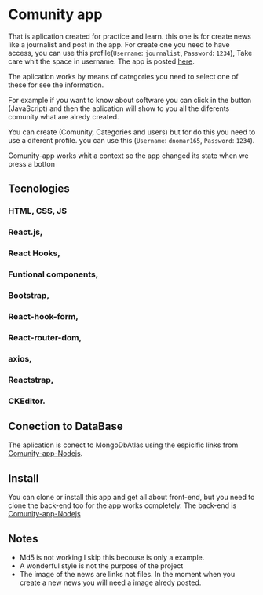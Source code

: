 
# Comunity app

That is aplication created for practice and learn. this one is for create news like a journalist and post in the app. For create one you need to have access, you can use this profile(`Username`: `journalist`, `Password`: `1234`),  Take care whit the space in username. The app is posted [here](https://comunity-app.netlify.app/).

The aplication works by means of categories you need to select one of these for see the information. 

For example if you want to know about software you can click in the button (JavaScript) and then the aplication will show to
you all the diferents comunity what are alredy created.

You can create (Comunity, Categories and users) but for do this you need to use a diferent profile.
you can use this (`Username`: `dnomar165`, `Password`: `1234`).

Comunity-app works whit a context so the app changed its state when we press a botton 

## Tecnologies

### HTML, CSS, JS
### React.js,
### React Hooks,
### Funtional components,
### Bootstrap,
### React-hook-form,
### React-router-dom,
### axios,
### Reactstrap,
### CKEditor.

## Conection to DataBase

The aplication is conect to MongoDbAtlas using the espicific links from [Comunity-app-Nodejs](https://github.com/DarlingDelaRosa16/Comunity-news-Nodejs).

## Install

You can clone or install this app and get all about front-end, but you need to clone the back-end too for the app works completely.
The back-end is [Comunity-app-Nodejs](https://github.com/DarlingDelaRosa16/Comunity-news-Nodejs)

## Notes

- Md5 is not working I skip this becouse is only a example.
- A wonderful style is not the purpose of the project
- The image of the news are links not files. In the moment when you create a new news 
  you will need a image alredy posted.
